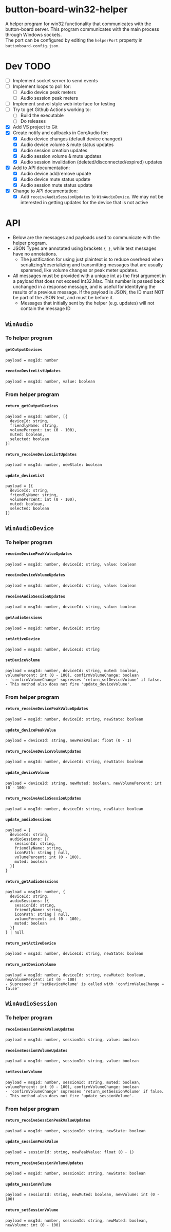 # button-board-win32-helper
A helper program for win32 functionality that communicates with the button-board server. This program communicates with the main process through Windows sockets.  
The port can be configured by editing the `helperPort` property in `buttonboard-config.json`.

# Dev TODO
- [ ] Implement socket server to send events
- [ ] Implement loops to poll for:
  - [ ] Audio device peak meters
  - [ ] Audio session peak meters
- [ ] Implement sndvol style web interface for testing
- [ ] Try to get Github Actions working to:
  - [ ] Build the executable
  - [ ] Do releases
- [x] Add VS project to Git
- [x] Create notify and callbacks in CoreAudio for:
  - [x] Audio device changes (default device changed)
  - [x] Audio device volume & mute status updates
  - [x] Audio session creation updates
  - [x] Audio session volume & mute updates
  - [x] Audio session invalidation (deleted/disconnected/expired) updates
- [x] Add to API documentation:
  - [x] Audio device add/remove update
  - [x] Audio device mute status update
  - [x] Audio session mute status update
- [x] Change to API documentation:
  - [x] Add `receiveAudioSessionUpdates` to `WinAudioDevice`. We may not be interested in getting updates for the device that is not active

# API
- Below are the messages and payloads used to communicate with the helper program.  
- JSON Types are annotated using brackets `{ }`, while text messages have no annotations.  
  - The justification for using just plaintext is to reduce overhead when serializing/deserializing and transmitting messages that are usually spammed, like volume changes or peak meter updates.  
- All messages must be provided with a unique int as the first argument in a payload that does not exceed Int32.Max. This number is passed back unchanged in a response message, and is useful for identifying the results of a previous message. If the payload is JSON, the ID must NOT be part of the JSON text, and must be before it.
  - Messages that initially sent by the helper (e.g. updates) will not contain the message ID

## `WinAudio`

### To helper program

#### `getOutputDevices`
```
payload = msgId: number
```

#### `receiveDeviceListUpdates`
```
payload = msgId: number, value: boolean
```

### From helper program
#### `return_getOutputDevices`
```
payload = msgId: number, [{
  deviceId: string,
  friendlyName: string,
  volumePercent: int (0 - 100),
  muted: boolean,
  selected: boolean
}]
```

#### `return_receiveDeviceListUpdates`
```
payload = msgId: number, newState: boolean
```

#### `update_deviceList`
```
payload = [{
  deviceId: string,
  friendlyName: string,
  volumePercent: int (0 - 100),
  muted: boolean,
  selected: boolean
}]
```

## `WinAudioDevice`

### To helper program

#### `receiveDevicePeakValueUpdates`
```
payload = msgId: number, deviceId: string, value: boolean
```

#### `receiveDeviceVolumeUpdates`
```
payload = msgId: number, deviceId: string, value: boolean
```

#### `receiveAudioSessionUpdates`
```
payload = msgId: number, deviceId: string, value: boolean
```

#### `getAudioSessions`
```
payload = msgId: number, deviceId: string
```

#### `setActiveDevice`
```
payload = msgId: number, deviceId: string
```

#### `setDeviceVolume`
```
payload = msgId: number, deviceId: string, muted: boolean, volumePercent: int (0 - 100), confirmVolumeChange: boolean
- 'confirmVolumeChange' supresses 'return_setDeviceVolume' if false.
- This method also does not fire 'update_deviceVolume'.
```

### From helper program

#### `return_receiveDevicePeakValueUpdates`
```
payload = msgId: number, deviceId: string, newState: boolean
```

#### `update_devicePeakValue`
```
payload = deviceId: string, newPeakValue: float (0 - 1)
```

#### `return_receiveDeviceVolumeUpdates`
```
payload = msgId: number, deviceId: string, newState: boolean
```

#### `update_deviceVolume`
```
payload = deviceId: string, newMuted: boolean, newVolumePercent: int (0 - 100)
```

#### `return_receiveAudioSessionUpdates`
```
payload = msgId: number, deviceId: string, newState: boolean
```

#### `update_audioSessions`
```
payload = {
  deviceId: string,
  audioSessions: [{
    sessionId: string,
    friendlyName: string,
    iconPath: string | null,
    volumePercent: int (0 - 100),
    muted: boolean
  }]
}
```

#### `return_getAudioSessions`
```
payload = msgId: number, {
  deviceId: string,
  audioSessions: [{
    sessionId: string,
    friendlyName: string,
    iconPath: string | null,
    volumePercent: int (0 - 100),
    muted: boolean
  }]
} | null
```

#### `return_setActiveDevice`
```
payload = msgId: number, deviceId: string, newState: boolean
```

#### `return_setDeviceVolume`
```
payload = msgId: number, deviceId: string, newMuted: boolean, newVolumePercent: int (0 - 100)
- Supressed if 'setDeviceVolume' is called with 'confirmValueChange = false'
```

## `WinAudioSession`

### To helper program

#### `receiveSessionPeakValueUpdates`
```
payload = msgId: number, sessionId: string, value: boolean
```

#### `receiveSessionVolumeUpdates`
```
payload = msgId: number, sessionId: string, value: boolean
```

#### `setSessionVolume`
```
payload = msgId: number, sessionId: string, muted: boolean, volumePercent: int (0 - 100), confirmVolumeChange: boolean
- 'confirmVolumeChange' supresses 'return_setSessionVolume' if false.
- This method also does not fire 'update_sessionVolume'.
```

### From helper program

#### `return_receiveSessionPeakValueUpdates`
```
payload = msgId: number, sessionId: string, newState: boolean
```

#### `update_sessionPeakValue`
```
payload = sessionId: string, newPeakValue: float (0 - 1)
```

#### `return_receiveSessionVolumeUpdates`
```
payload = msgId: number, sessionId: string, newState: boolean
```

#### `update_sessionVolume`
```
payload = sessionId: string, newMuted: boolean, newVolume: int (0 - 100)
```

#### `return_setSessionVolume`
```
payload = msgId: number, sessionId: string, newMuted: boolean, newVolume: int (0 - 100)
```
